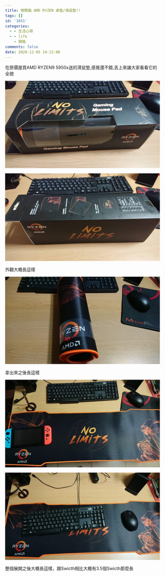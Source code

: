 ```yaml
---
title: 微開箱 AMD RYZEN 桌墊/滑鼠墊!!
tags: []
id: '1651'
categories:
  - - 生活心得
  - - life
    - 開箱
comments: false
date: 2020-12-05 14:12:00
---
```


在原價屋買AMD RYZEN9 5950x送的滑鼠墊,感覺還不錯,丟上來讓大家看看它的全貌

![AMD RYZEN 桌墊 滑鼠墊](./unbox-amd-ryzen-table-mat/DSC_0001-1024x576.jpg)

![AMD RYZEN 桌墊 滑鼠墊](./unbox-amd-ryzen-table-mat/DSC_0002-1024x576.jpg)

外觀大概長這樣

![AMD RYZEN 桌墊 滑鼠墊](./unbox-amd-ryzen-table-mat/DSC_0003-1-1024x576.jpg)

拿出來之後長這樣

![AMD RYZEN 桌墊 滑鼠墊](./unbox-amd-ryzen-table-mat/DSC_0004-1024x576.jpg)

![AMD RYZEN 桌墊 滑鼠墊](./unbox-amd-ryzen-table-mat/DSC_0005-1024x576.jpg)

整個展開之後大概長這樣，跟Swicth相比大概有3.5個Swicth那麼長